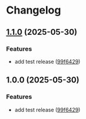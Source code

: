 # Changelog

## [1.1.0](https://github.com/enaukkarinen/test-release-please-bugfix/compare/v1.0.0...v1.1.0) (2025-05-30)


### Features

* add test release ([99f6429](https://github.com/enaukkarinen/test-release-please-bugfix/commit/99f64297af6da5af12ce633b65bdff235d7c8c53))

## 1.0.0 (2025-05-30)


### Features

* add test release ([99f6429](https://github.com/enaukkarinen/test-release-please-bugfix/commit/99f64297af6da5af12ce633b65bdff235d7c8c53))
